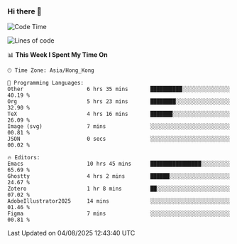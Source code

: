 ### Hi there 👋

<!--
**nicehiro/nicehiro** is a ✨ _special_ ✨ repository because its `README.md` (this file) appears on your GitHub profile.

Here are some ideas to get you started:

- 🔭 I’m currently working on ...
- 🌱 I’m currently learning ...
- 👯 I’m looking to collaborate on ...
- 🤔 I’m looking for help with ...
- 💬 Ask me about ...
- 📫 How to reach me: ...
- 😄 Pronouns: ...
- ⚡ Fun fact: ...
-->

<!--START_SECTION:waka-->
![Code Time](http://img.shields.io/badge/Code%20Time-860%20hrs%205%20mins-blue)

![Lines of code](https://img.shields.io/badge/From%20Hello%20World%20I%27ve%20Written-1.7%20million%20lines%20of%20code-blue)

📊 **This Week I Spent My Time On** 

```text
🕑︎ Time Zone: Asia/Hong_Kong

💬 Programming Languages: 
Other                    6 hrs 35 mins       ██████████░░░░░░░░░░░░░░░   40.19 % 
Org                      5 hrs 23 mins       ████████░░░░░░░░░░░░░░░░░   32.90 % 
TeX                      4 hrs 16 mins       ███████░░░░░░░░░░░░░░░░░░   26.09 % 
Image (svg)              7 mins              ░░░░░░░░░░░░░░░░░░░░░░░░░   00.81 % 
JSON                     0 secs              ░░░░░░░░░░░░░░░░░░░░░░░░░   00.02 % 

🔥 Editors: 
Emacs                    10 hrs 45 mins      ████████████████░░░░░░░░░   65.69 % 
Ghostty                  4 hrs 2 mins        ██████░░░░░░░░░░░░░░░░░░░   24.67 % 
Zotero                   1 hr 8 mins         ██░░░░░░░░░░░░░░░░░░░░░░░   07.02 % 
AdobeIllustrator2025     14 mins             ░░░░░░░░░░░░░░░░░░░░░░░░░   01.46 % 
Figma                    7 mins              ░░░░░░░░░░░░░░░░░░░░░░░░░   00.81 % 
```


 Last Updated on 04/08/2025 12:43:40 UTC
<!--END_SECTION:waka-->
